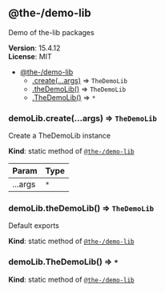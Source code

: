 <!--- Code generated by @the-/script-doc. DO NOT EDIT. -->

<a name="module_@the-/demo-lib"></a>

## @the-/demo-lib
Demo of the-lib packages

**Version**: 15.4.12  
**License**: MIT  

* [@the-/demo-lib](#module_@the-/demo-lib)
    * [.create(...args)](#module_@the-/demo-lib.create) ⇒ <code>TheDemoLib</code>
    * [.theDemoLib()](#module_@the-/demo-lib.theDemoLib) ⇒ <code>TheDemoLib</code>
    * [.TheDemoLib()](#module_@the-/demo-lib.TheDemoLib) ⇒ <code>\*</code>

<a name="module_@the-/demo-lib.create"></a>

### demoLib.create(...args) ⇒ <code>TheDemoLib</code>
Create a TheDemoLib instance

**Kind**: static method of [<code>@the-/demo-lib</code>](#module_@the-/demo-lib)  

| Param | Type |
| --- | --- |
| ...args | <code>\*</code> | 

<a name="module_@the-/demo-lib.theDemoLib"></a>

### demoLib.theDemoLib() ⇒ <code>TheDemoLib</code>
Default exports

**Kind**: static method of [<code>@the-/demo-lib</code>](#module_@the-/demo-lib)  
<a name="module_@the-/demo-lib.TheDemoLib"></a>

### demoLib.TheDemoLib() ⇒ <code>\*</code>
**Kind**: static method of [<code>@the-/demo-lib</code>](#module_@the-/demo-lib)  
